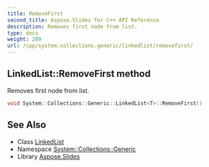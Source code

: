 ```yaml
---
title: RemoveFirst
second_title: Aspose.Slides for C++ API Reference
description: Removes first node from list.
type: docs
weight: 209
url: /cpp/system.collections.generic/linkedlist/removefirst/
---
```

## LinkedList::RemoveFirst method


Removes first node from list.

```cpp
void System::Collections::Generic::LinkedList<T>::RemoveFirst()
```


## See Also

* Class [LinkedList](../)
* Namespace [System::Collections::Generic](../../)
* Library [Aspose.Slides](../../../)
